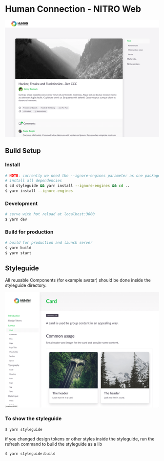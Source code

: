 # Human Connection - NITRO Web

![UI Screenshot](screenshot.png)

## Build Setup


### Install
``` bash
# NOTE: currently we need the --ignore-engines parameter as one package is an idiot and dont like new node versions
# install all dependencies
$ cd styleguide && yarn install --ignore-engines && cd ..
$ yarn install --ignore-engines
```

### Development
``` bash
# serve with hot reload at localhost:3000
$ yarn dev
```

### Build for production
``` bash
# build for production and launch server
$ yarn build
$ yarn start
```

## Styleguide

All reusable Components (for example avatar) should be done inside the styleguide directory.

![Styleguide Screenshot](screenshot-styleguide.png)

### To show the styleguide
``` bash
$ yarn styleguide
```

if you changed design tokens or other styles inside the styleguide, run the refresh command to build the styleguide as a lib

``` bash
$ yarn styleguide:build
```
